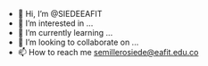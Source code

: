 - 👋 Hi, I’m @SIEDEEAFIT
- 👀 I’m interested in ...
- 🌱 I’m currently learning ...
- 💞️ I’m looking to collaborate on ...
- 📫 How to reach me semillerosiede@eafit.edu.co

<!---
SIEDEEAFIT/SIEDEEAFIT is a ✨ special ✨ repository because its `README.md` (this file) appears on your GitHub profile.
You can click the Preview link to take a look at your changes.
--->
